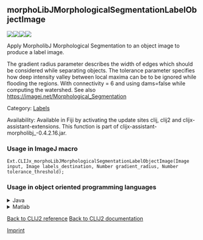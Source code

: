 ## morphoLibJMorphologicalSegmentationLabelObjectImage
<img src="images/mini_empty_logo.png"/><img src="images/mini_empty_logo.png"/><img src="images/mini_clijx_logo.png"/><img src="images/mini_empty_logo.png"/>

Apply MorpholibJ Morphological Segmentation to an object image to produce a label image. 

The gradient radius parameter describes the width of edges which should be considered while separating objects.
The tolerance parameter specifies how deep intensity valley between local maxima can be to be ignored while flooding the regions.
With connectivity = 6 and using dams=false while computing the watershed.
See also https://imagej.net/Morphological_Segmentation

Category: [Labels](https://clij.github.io/clij2-docs/reference__label)

Availability: Available in Fiji by activating the update sites clij, clij2 and clijx-assistant-extensions.
This function is part of clijx-assistant-morpholibj_-0.4.2.16.jar.

### Usage in ImageJ macro
```
Ext.CLIJx_morphoLibJMorphologicalSegmentationLabelObjectImage(Image input, Image labels_destination, Number gradient_radius, Number tolerance_threshold);
```


### Usage in object oriented programming languages



<details>

<summary>
Java
</summary>
<pre class="highlight">// init CLIJ and GPU
import net.haesleinhuepf.clijx.CLIJx;
import net.haesleinhuepf.clij.clearcl.ClearCLBuffer;
CLIJx clijx = CLIJx.getInstance();

// get input parameters
ClearCLBuffer input = clijx.push(inputImagePlus);
labels_destination = clijx.create(input);
int gradient_radius = 10;
float tolerance_threshold = 1.0;
</pre>

<pre class="highlight">
// Execute operation on GPU
clijx.morphoLibJMorphologicalSegmentationLabelObjectImage(input, labels_destination, gradient_radius, tolerance_threshold);
</pre>

<pre class="highlight">
// show result
labels_destinationImagePlus = clijx.pull(labels_destination);
labels_destinationImagePlus.show();

// cleanup memory on GPU
clijx.release(input);
clijx.release(labels_destination);
</pre>

</details>



<details>

<summary>
Matlab
</summary>
<pre class="highlight">% init CLIJ and GPU
clijx = init_clatlabx();

% get input parameters
input = clijx.pushMat(input_matrix);
labels_destination = clijx.create(input);
gradient_radius = 10;
tolerance_threshold = 1.0;
</pre>

<pre class="highlight">
% Execute operation on GPU
clijx.morphoLibJMorphologicalSegmentationLabelObjectImage(input, labels_destination, gradient_radius, tolerance_threshold);
</pre>

<pre class="highlight">
% show result
labels_destination = clijx.pullMat(labels_destination)

% cleanup memory on GPU
clijx.release(input);
clijx.release(labels_destination);
</pre>

</details>



[Back to CLIJ2 reference](https://clij.github.io/clij2-docs/reference)
[Back to CLIJ2 documentation](https://clij.github.io/clij2-docs)

[Imprint](https://clij.github.io/imprint)
